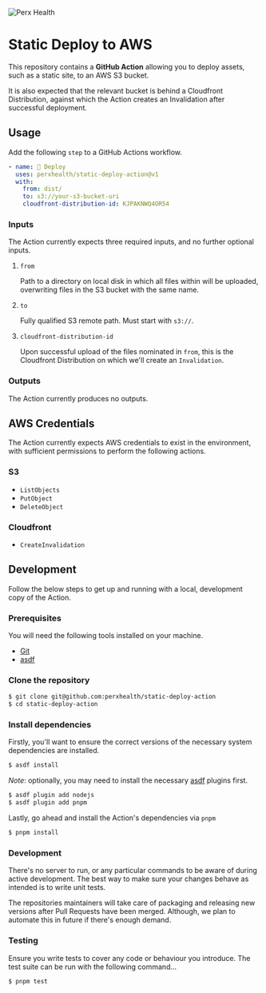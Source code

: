 ![Perx Health](https://user-images.githubusercontent.com/4101096/163123610-9dfa9263-1518-4f5d-8839-9ddc142a513e.png)

# Static Deploy to AWS

This repository contains a **GitHub Action** allowing you to deploy assets, such
as a static site, to an AWS S3 bucket.

It is also expected that the relevant bucket is behind a Cloudfront
Distribution, against which the Action creates an Invalidation after successful
deployment.

## Usage

Add the following `step` to a GitHub Actions workflow.

```yaml
- name: 🚀 Deploy
  uses: perxhealth/static-deploy-action@v1
  with:
    from: dist/
    to: s3://your-s3-bucket-uri
    cloudfront-distribution-id: KJPAKNWQ4OR54
```

### Inputs

The Action currently expects three required inputs, and no further optional
inputs.

1. `from`

   Path to a directory on local disk in which all files within will be uploaded,
   overwriting files in the S3 bucket with the same name.

2. `to`

   Fully qualified S3 remote path. Must start with `s3://`.

3. `cloudfront-distribution-id`

   Upon successful upload of the files nominated in `from`, this is the
   Cloudfront Distribution on which we'll create an `Invalidation`.

### Outputs

The Action currently produces no outputs.

## AWS Credentials

The Action currently expects AWS credentials to exist in the environment, with
sufficient permissions to perform the following actions.

### S3

- `ListObjects`
- `PutObject`
- `DeleteObject`

### Cloudfront

- `CreateInvalidation`

## Development

Follow the below steps to get up and running with a local, development copy
of the Action.

### Prerequisites

You will need the following tools installed on your machine.

- [Git](https://git-scm.com/)
- [asdf](https://github.com/asdf-vm/asdf)

### Clone the repository

```bash
$ git clone git@github.com:perxhealth/static-deploy-action
$ cd static-deploy-action
```

### Install dependencies

Firstly, you'll want to ensure the correct versions of the necessary system
dependencies are installed.

```bash
$ asdf install
```

_Note_: optionally, you may need to install the necessary [asdf](https://github.com/asdf-vm/asdf) plugins first.

```bash
$ asdf plugin add nodejs
$ asdf plugin add pnpm
```

Lastly, go ahead and install the Action's dependencies via `pnpm`

```bash
$ pnpm install
```

### Development

There's no server to run, or any particular commands to be aware of during
active development. The best way to make sure your changes behave as intended
is to write unit tests.

The repositories maintainers will take care of packaging and releasing new
versions after Pull Requests have been merged. Although, we plan to automate
this in future if there's enough demand.

### Testing

Ensure you write tests to cover any code or behaviour you introduce. The test
suite can be run with the following command...

```bash
$ pnpm test
```
